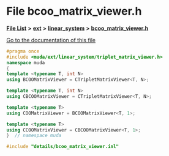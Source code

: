 

# File bcoo\_matrix\_viewer.h

[**File List**](files.md) **>** [**ext**](dir_dee31a662aa40cb7fc08cb07824f4a9a.md) **>** [**linear\_system**](dir_6f09a74f7ee1db37d591c4a0fc2f2223.md) **>** [**bcoo\_matrix\_viewer.h**](bcoo__matrix__viewer_8h.md)

[Go to the documentation of this file](bcoo__matrix__viewer_8h.md)


```C++
#pragma once
#include <muda/ext/linear_system/triplet_matrix_viewer.h>
namespace muda
{
template <typename T, int N>
using BCOOMatrixViewer = CTripletMatrixViewer<T, N>;

template <typename T, int N>
using CBCOOMatrixViewer = CTripletMatrixViewer<T, N>;

template <typename T>
using COOMatrixViewer = BCOOMatrixViewer<T, 1>;

template <typename T>
using CCOOMatrixViewer = CBCOOMatrixViewer<T, 1>;
}  // namespace muda

#include "details/bcoo_matrix_viewer.inl"
```


